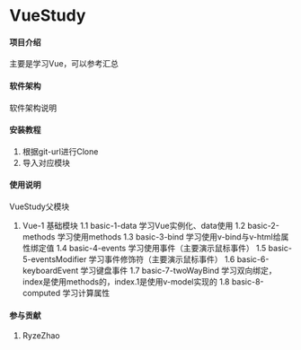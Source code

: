 # VueStudy

#### 项目介绍
主要是学习Vue，可以参考汇总


#### 软件架构
软件架构说明


#### 安装教程
1. 根据git-url进行Clone
2. 导入对应模块

#### 使用说明
VueStudy父模块


1.  Vue-1                       基础模块
1.1 basic-1-data                学习Vue实例化、data使用
1.2 basic-2-methods             学习使用methods
1.3 basic-3-bind                学习使用v-bind与v-html给属性绑定值
1.4 basic-4-events              学习使用事件（主要演示鼠标事件）
1.5 basic-5-eventsModifier      学习事件修饰符（主要演示鼠标事件）
1.6 basic-6-keyboardEvent       学习键盘事件
1.7 basic-7-twoWayBind          学习双向绑定，index是使用methods的，index.1是使用v-model实现的
1.8 basic-8-computed            学习计算属性


#### 参与贡献
1. RyzeZhao

#### 